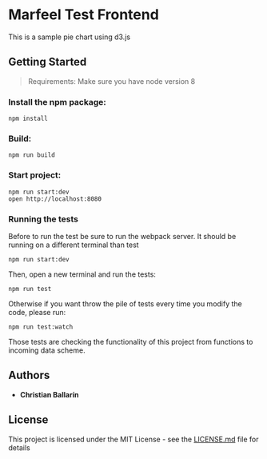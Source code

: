 
# Marfeel Test Frontend

This is a sample pie chart using d3.js

## Getting Started

> Requirements: Make sure you have node version 8

### Install the npm package:
```
npm install
```

### Build:
```
npm run build
```

### Start project:
```
npm run start:dev
open http://localhost:8080
```

### Running the tests
Before to run the test be sure to run the webpack server. It should be running on a different terminal than test
```
npm run start:dev
```
Then, open a new terminal and run the tests:
```
npm run test
```
Otherwise if you want throw the pile of tests every time you modify the code, please run:
```
npm run test:watch
```
Those tests are checking the functionality of this project from functions to incoming data scheme.

## Authors

* **Christian Ballarín**

## License

This project is licensed under the MIT License - see the [LICENSE.md](LICENSE.md) file for details
